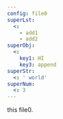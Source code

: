 ```yaml
---
config: file0
superLst:
  <:
    - add1
    - add2
superObj:
  <:
    key1: HI
    key3: append
superStr:
  <: ' world'
superNum:
  <: 3
---
```


this file0.